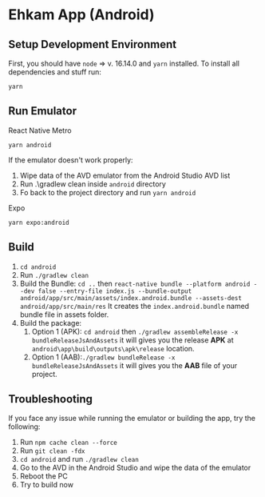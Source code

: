 # Ehkam App (Android)

## Setup Development Environment

First, you should have `node` => v. 16.14.0 and `yarn` installed. To install all dependencies and stuff run:

```
yarn
```

## Run Emulator

React Native Metro

```
yarn android
```

If the emulator doesn't work properly:

1. Wipe data of the AVD emulator from the Android Studio AVD list
2. Run .\gradlew clean inside `android` directory
3. Fo back to the project directory and run `yarn android`

Expo

```
yarn expo:android
```

## Build

1. `cd android`
2. Run `./gradlew clean`
3. Build the Bundle: `cd ..` then `react-native bundle --platform android --dev false --entry-file index.js --bundle-output android/app/src/main/assets/index.android.bundle --assets-dest android/app/src/main/res` It creates the `index.android.bundle` named bundle file in assets folder.
4. Build the package:
   1. Option 1 (APK): `cd android` then `./gradlew assembleRelease -x bundleReleaseJsAndAssets` it will gives you the release **APK** at `android\app\build\outputs\apk\release` location.
   2. Option 1 (AAB):`./gradlew bundleRelease -x bundleReleaseJsAndAssets` it will gives you the **AAB** file of your project.

## Troubleshooting

If you face any issue while running the emulator or building the app, try the following:

1. Run `npm cache clean --force`
2. Run `git clean -fdx`
3. `cd android` and run `./gradlew clean`
4. Go to the AVD in the Android Studio and wipe the data of the emulator
5. Reboot the PC
6. Try to build now
